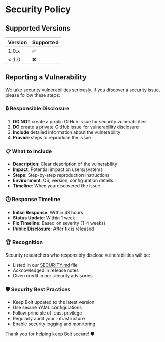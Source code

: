 # Security Policy

## Supported Versions

| Version | Supported          |
| ------- | ------------------ |
| 1.0.x   | :white_check_mark: |
| < 1.0   | :x:                |

## Reporting a Vulnerability

We take security vulnerabilities seriously. If you discover a security issue, please follow these steps:

### 🔒 **Responsible Disclosure**

1. **DO NOT** create a public GitHub issue for security vulnerabilities
2. **DO** create a private GitHub issue for vulnerability disclosure
3. **Include** detailed information about the vulnerability
4. **Provide** steps to reproduce the issue

### 📋 **What to Include**

- **Description**: Clear description of the vulnerability
- **Impact**: Potential impact on users/systems
- **Steps**: Step-by-step reproduction instructions
- **Environment**: OS, version, configuration details
- **Timeline**: When you discovered the issue

### ⏱️ **Response Timeline**

- **Initial Response**: Within 48 hours
- **Status Update**: Within 1 week
- **Fix Timeline**: Based on severity (1-4 weeks)
- **Public Disclosure**: After fix is released

### 🏆 **Recognition**

Security researchers who responsibly disclose vulnerabilities will be:
- Listed in our [SECURITY.md](SECURITY.md) file
- Acknowledged in release notes
- Given credit in our security advisories

### 🛡️ **Security Best Practices**

- Keep Bolt updated to the latest version
- Use secure YAML configurations
- Follow principle of least privilege
- Regularly audit your infrastructure
- Enable security logging and monitoring

Thank you for helping keep Bolt secure! 🛡️ 